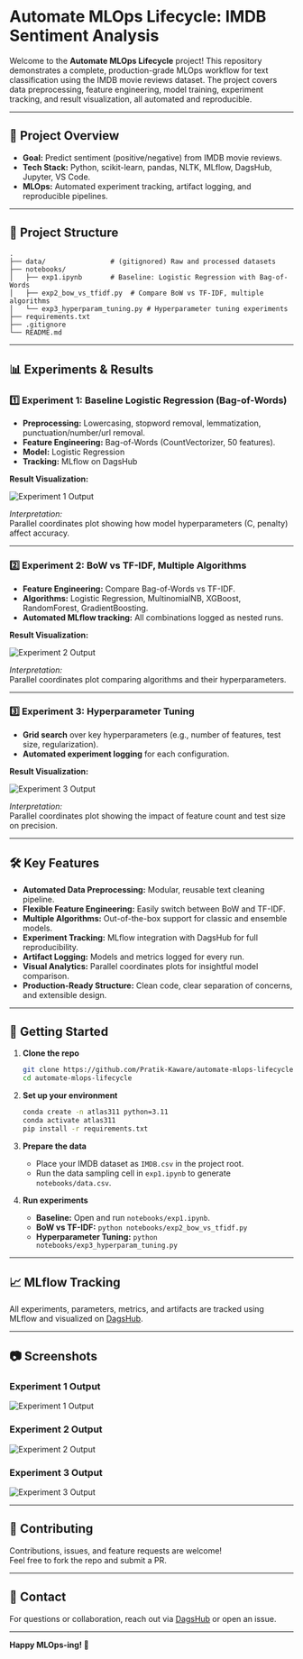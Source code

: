 # Automate MLOps Lifecycle: IMDB Sentiment Analysis

Welcome to the **Automate MLOps Lifecycle** project! This repository demonstrates a complete, production-grade MLOps workflow for text classification using the IMDB movie reviews dataset. The project covers data preprocessing, feature engineering, model training, experiment tracking, and result visualization, all automated and reproducible.

---

## 🚀 Project Overview

- **Goal:** Predict sentiment (positive/negative) from IMDB movie reviews.
- **Tech Stack:** Python, scikit-learn, pandas, NLTK, MLflow, DagsHub, Jupyter, VS Code.
- **MLOps:** Automated experiment tracking, artifact logging, and reproducible pipelines.

---

## 📂 Project Structure

```
.
├── data/                # (gitignored) Raw and processed datasets
├── notebooks/
│   ├── exp1.ipynb       # Baseline: Logistic Regression with Bag-of-Words
│   ├── exp2_bow_vs_tfidf.py  # Compare BoW vs TF-IDF, multiple algorithms
│   └── exp3_hyperparam_tuning.py # Hyperparameter tuning experiments
├── requirements.txt
├── .gitignore
└── README.md
```

---

## 📊 Experiments & Results

### 1️⃣ Experiment 1: Baseline Logistic Regression (Bag-of-Words)

- **Preprocessing:** Lowercasing, stopword removal, lemmatization, punctuation/number/url removal.
- **Feature Engineering:** Bag-of-Words (CountVectorizer, 50 features).
- **Model:** Logistic Regression
- **Tracking:** MLflow on DagsHub

**Result Visualization:**

![Experiment 1 Output](./screenshots/exp1_output.png)

*Interpretation:*  
Parallel coordinates plot showing how model hyperparameters (C, penalty) affect accuracy.

---

### 2️⃣ Experiment 2: BoW vs TF-IDF, Multiple Algorithms

- **Feature Engineering:** Compare Bag-of-Words vs TF-IDF.
- **Algorithms:** Logistic Regression, MultinomialNB, XGBoost, RandomForest, GradientBoosting.
- **Automated MLflow tracking:** All combinations logged as nested runs.

**Result Visualization:**

![Experiment 2 Output](./screenshots/exp2_output.png)

*Interpretation:*  
Parallel coordinates plot comparing algorithms and their hyperparameters.

---

### 3️⃣ Experiment 3: Hyperparameter Tuning

- **Grid search** over key hyperparameters (e.g., number of features, test size, regularization).
- **Automated experiment logging** for each configuration.

**Result Visualization:**

![Experiment 3 Output](./screenshots/exp3_output.png)

*Interpretation:*  
Parallel coordinates plot showing the impact of feature count and test size on precision.

---

## 🛠️ Key Features

- **Automated Data Preprocessing:** Modular, reusable text cleaning pipeline.
- **Flexible Feature Engineering:** Easily switch between BoW and TF-IDF.
- **Multiple Algorithms:** Out-of-the-box support for classic and ensemble models.
- **Experiment Tracking:** MLflow integration with DagsHub for full reproducibility.
- **Artifact Logging:** Models and metrics logged for every run.
- **Visual Analytics:** Parallel coordinates plots for insightful model comparison.
- **Production-Ready Structure:** Clean code, clear separation of concerns, and extensible design.

---

## 🏁 Getting Started

1. **Clone the repo**
   ```sh
   git clone https://github.com/Pratik-Kaware/automate-mlops-lifecycle.git
   cd automate-mlops-lifecycle
   ```

2. **Set up your environment**
   ```sh
   conda create -n atlas311 python=3.11
   conda activate atlas311
   pip install -r requirements.txt
   ```

3. **Prepare the data**
   - Place your IMDB dataset as `IMDB.csv` in the project root.
   - Run the data sampling cell in `exp1.ipynb` to generate `notebooks/data.csv`.

4. **Run experiments**
   - **Baseline:** Open and run `notebooks/exp1.ipynb`.
   - **BoW vs TF-IDF:** `python notebooks/exp2_bow_vs_tfidf.py`
   - **Hyperparameter Tuning:** `python notebooks/exp3_hyperparam_tuning.py`

---

## 📈 MLflow Tracking

All experiments, parameters, metrics, and artifacts are tracked using MLflow and visualized on [DagsHub](https://dagshub.com/Pratik-Kaware/automate-mlops-lifecycle.mlflow).

---

## 📷 Screenshots

### Experiment 1 Output
![Experiment 1 Output](./screenshots/exp1_output.png)

### Experiment 2 Output
![Experiment 2 Output](./screenshots/exp2_output.png)

### Experiment 3 Output
![Experiment 3 Output](./screenshots/exp3_output.png)

---

## 🤝 Contributing

Contributions, issues, and feature requests are welcome!  
Feel free to fork the repo and submit a PR.

---

## 📧 Contact

For questions or collaboration, reach out via [DagsHub](https://dagshub.com/Pratik-Kaware/automate-mlops-lifecycle) or open an issue.

---

**Happy MLOps-ing! 🚀**
